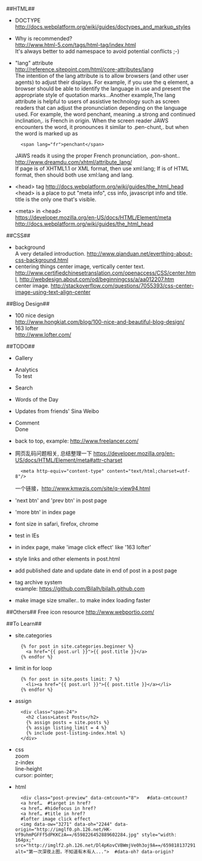 ##HTML##
- DOCTYPE  
    <http://docs.webplatform.org/wiki/guides/doctypes_and_markup_styles>  
- Why <html xmlns="http://www.w3.org/1999/xhtml"> is recommended?  
    <http://www.html-5.com/tags/html-tag/index.html>   
    It's always better to add namespace to avoid potential conflicts ;-)  
- "lang" attribute  
    <http://reference.sitepoint.com/html/core-attributes/lang>  
    The intention of the lang attribute is to allow browsers (and other user agents) to adjust their displays. For example, if you use the q element, a browser should be able to identify the language in use and present the appropriate style of quotation marks...Another example,The lang attribute is helpful to users of assistive technology such as screen readers that can adjust the pronunciation depending on the language used. For example, the word penchant, meaning .a strong and continued inclination,. is French in origin. When the screen reader JAWS encounters the word, it pronounces it similar to .pen-chunt,. but when the word is marked up as 
    
        <span lang="fr">penchant</span>
        
    JAWS reads it using the proper French pronunciation, .pon-shont..   
    <http://www.dreamdu.com/xhtml/attribute_lang/>   
    If page is of XHTML1.1 or XML format, then use xml:lang; If is of HTML format, then should both use xml:lang and lang.   
- \<head\> tag
    <http://docs.webplatform.org/wiki/guides/the_html_head>  
    \<head\> is a place to put "meta info", css info, javascript info and title. title is the only one that's visible.  
- \<meta\> in \<head\>  
    <https://developer.mozilla.org/en-US/docs/HTML/Element/meta>  
    <http://docs.webplatform.org/wiki/guides/the_html_head>


##CSS##
- background   
    A very detailed introduction. <http://www.qianduan.net/everthing-about-css-background.html>
- centering things
    center image, vertically center text. <http://www.certifiedchinesetranslation.com/openaccess/CSS/center.html>, <http://webdesign.about.com/od/beginningcss/a/aa012207.htm>    
    center image. <http://stackoverflow.com/questions/7055393/css-center-image-using-text-align-center>   

##Blog Design##
- 100 nice design   
    <http://www.hongkiat.com/blog/100-nice-and-beautiful-blog-design/>
- 163 lofter  
    <http://www.lofter.com/>
    
##TODO##
- Gallery
- Analytics   
To test
- Search
- Words of the Day
- Updates from friends' Sina Weibo
- Comment  
  Done
- back to top, example: <http://www.freelancer.com/>
- 网页乱码问题相关, 总结整理一下
<https://developer.mozilla.org/en-US/docs/HTML/Element/meta#attr-charset>

        <meta http-equiv="content-type" content="text/html;charset=utf-8"/>

  一个链接，<http://www.kmwzjs.com/site/q-view94.html>
  
- 'next btn' and 'prev btn' in post page
- 'more btn' in index page
- font size in safari, firefox, chrome
- test in IEs
- in index page, make 'image click effect' like '163 lofter'
- style links and other elements in post.html
- add published date and update date in end of post in a post page
- tag archive system  
  example: <https://github.com/Bilalh/bilalh.github.com>   
- make image size smaller.. to make index loading faster


##Others##
Free icon resource <http://www.webportio.com/>

##To Learn##
- site.categories  

        {% for post in site.categories.beginner %}
          <a href="{{ post.url }}">{{ post.title }}</a>
        {% endfor %}
      
- limit in for loop

        {% for post in site.posts limit: 7 %}
          <li><a href="{{ post.url }}">{{ post.title }}</a></li>
        {% endfor %}
  
- assign

        <div class="span-24">
          <h2 class>Latest Posts</h2>
          {% assign posts = site.posts %}
          {% assign listing_limit = 4 %}
          {% include post-listing-index.html %}
        </div>

- css  
  zoom    
  z-index    
  line-height   
  cursor: pointer; 
- html

        <div class="post-preview" data-cmtcount="8">   #data-cmtcount?
        <a href…  #target in href?
        <a href… #hidefocus in href?
        <a href… #title in href?
        #lofter image click effect
        <img data-ow="3271" data-oh="2244" data-origin="http://imglf0.ph.126.net/HK-Vf9uhmPGFFf5dPKKCzA==/6598226452889602284.jpg" style="width: 164px;" src="http://imglf2.ph.126.net/Dl4pKovCVBWmjVe0h3oj9A==/6598181372912870264.jpg" alt="第一次深夜上图，不知道有木有人...">  #data-oh? data-origin?

